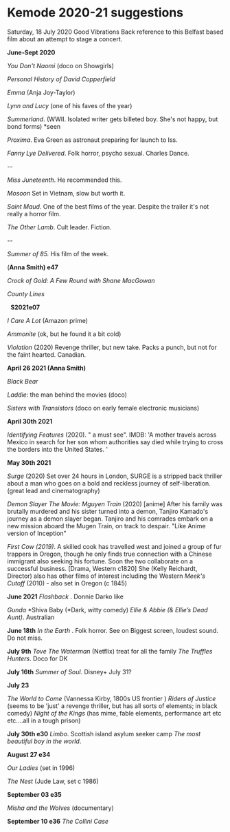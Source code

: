 # Kemode 2020-21 suggestions

Saturday, 18 July 2020
Good Vibrations Back reference to this Belfast based film about an attempt to stage a concert.

**June-Sept 2020**

*You Don't Naomi* (doco on Showgirls)

*Personal History of David Copperfield*

*Emma* (Anja Joy-Taylor)

*Lynn and Lucy* (one of his faves of the year)
 

*Summerland*. (WWII. Isolated writer gets billeted boy. She's not happy, but bond forms)  *seen


*Proxima*. Eva Green as astronaut preparing for launch to Iss.

*Fanny Lye Delivered*. Folk horror, psycho sexual. Charles Dance.

--

*Miss Juneteenth*. He recommended this.

*Mosoon*  Set in Vietnam, slow but worth it.

*Saint Maud*. One of the best films of the year. Despite the trailer it's not really a horror film.

*The Other Lamb*. Cult leader. Fiction.

--

*Summer of 85.* His film of the week.

(**Anna Smith) e47**

*Crock of Gold: A Few Round with Shane MacGowan*

*County Lines*

 
**S2021e07**

*I Care A Lot* (Amazon prime)

*Ammonite* (ok, but he found it a bit cold)

*Violation* (2020) Revenge thriller, but new take. Packs a punch, but not for the faint hearted. Canadian.


**April 26 2021 (Anna Smith)**

*Black Bear*

*Laddie*: the man behind the movies (doco)

*Sisters with Transistors* (doco on early female electronic musicians)



**April 30th 2021**

*Identifying Features* (2020). " a must see". IMDB: 'A mother travels across Mexico in search for her son whom authorities say died while trying to cross the borders into the United States. '

**May 30th 2021**

*Surge* (2020) Set over 24 hours in London, SURGE is a stripped back thriller about a man who goes on a bold and reckless journey of self-liberation. (great lead and cinematography)

*Demon Slayer The Movie: Mguyen Train* (2020) \[anime\] After his family was brutally murdered and his sister turned into a demon, Tanjiro Kamado's journey as a demon slayer began. Tanjiro and his comrades embark on a new mission aboard the Mugen Train, on track to despair. "Like Anime version of Inception"

*First Cow (2019)*. A skilled cook has travelled west and joined a group of fur trappers in Oregon, though he only finds true connection with a Chinese immigrant also seeking his fortune. Soon the two collaborate on a successful business. \[Drama, Western c1820\]
She (Kelly Reichardt, Director) also has other films of interest including the Western *Meek's Cutoff* (2010) - also set in Oregon (c 1845)

**June 2021**
*Flashback* . Donnie Darko like

*Gunda*
*Shiva Baby (*Dark, witty comedy)
*Ellie & Abbie (& Ellie’s Dead Aunt)*. Australian

**June 18th**
*In the Earth* . Folk horror. See on Biggest screen, loudest sound. Do not miss.

**July 9th**
*Tove*
*The Waterman* (Netflix) treat for all the family
*The Truffles Hunters*. Doco for DK


**July 16th**
*Summer of Soul.* Disney+ July 31?

**July 23**

*The World to Come* (Vannessa Kirby, 1800s US frontier )
*Riders of Justice* (seems to be 'just' a revenge thriller, but has all sorts of elements; in black comedy)
*Night of the Kings* (has mime, fable elements, performance art etc etc....all in a tough prison)

**July 30th e30**
*Limbo*. Scottish island asylum seeker camp
*The most beautiful boy in the world*.


**August 27 e34**

*Our Ladies* (set in 1996)

*The Nest* (Jude Law, set c 1986)


**September 03 e35**

*Misha and the Wolves* (documentary)


**September 10 e36**
*The Collini Case*

